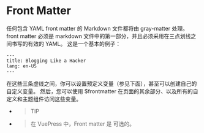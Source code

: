 # Front Matter
任何包含 YAML front matter 的 Markdown 文件都将由 gray-matter 处理。front matter 必须是 markdown 文件中的第一部分，并且必须采用在三点划线之间书写的有效的 YAML。 这是一个基本的例子：
```
---
title: Blogging Like a Hacker
lang: en-US
---
```
在这些三条虚线之间，你可以设置预定义变量（参见下面），甚至可以创建自己的自定义变量。 然后，您可以使用 $frontmatter 在页面的其余部分、以及所有的自定义和主题组件访问这些变量。

* > TIP

* > 在 VuePress 中，Front matter 是 可选的。